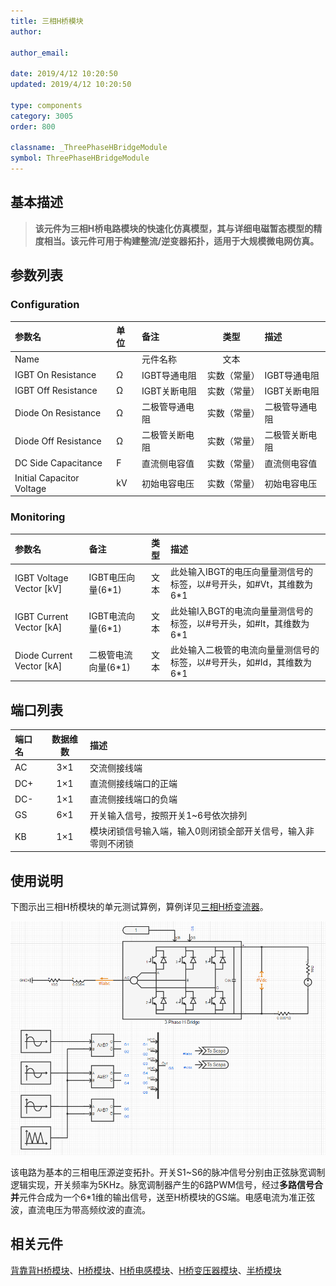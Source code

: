 ```yaml
---
title: 三相H桥模块
author:

author_email:

date: 2019/4/12 10:20:50
updated: 2019/4/12 10:20:50

type: components
category: 3005
order: 800

classname: _ThreePhaseHBridgeModule
symbol: ThreePhaseHBridgeModule
---
```

## 基本描述

> **该元件为三相H桥电路模块的快速化仿真模型，其与详细电磁暂态模型的精度相当。该元件可用于构建整流/逆变器拓扑，适用于大规模微电网仿真。**

## 参数列表
### Configuration
| 参数名 | 单位 | 备注 | 类型 | 描述 |
| :--- | :--- | :--- | :--: | :--- |
| Name |  | 元件名称 | 文本 |  |
| IGBT On Resistance | Ω | IGBT导通电阻 | 实数（常量） | IGBT导通电阻 |
| IGBT Off Resistance | Ω | IGBT关断电阻 | 实数（常量） | IGBT关断电阻 |
| Diode On Resistance | Ω | 二极管导通电阻 | 实数（常量） | 二极管导通电阻 |
| Diode Off Resistance | Ω | 二极管关断电阻 | 实数（常量） | 二极管关断电阻 |
| DC Side Capacitance | F | 直流侧电容值 | 实数（常量） | 直流侧电容值 |
| Initial Capacitor Voltage | kV | 初始电容电压 | 实数（常量） | 初始电容电压 |

### Monitoring
| 参数名 | 备注 | 类型 | 描述 |
| :--- | :--- | :--: | :--- |
| IGBT Voltage Vector \[kV\] | IGBT电压向量(6*1) | 文本 | 此处输入IBGT的电压向量量测信号的标签，以#号开头，如#Vt，其维数为6\*1 |
| IGBT Current Vector \[kA\] | IGBT电流向量(6*1) | 文本 | 此处输I入BGT的电流向量量测信号的标签，以#号开头，如#It，其维数为6\*1 |
| Diode Current Vector \[kA\] | 二极管电流向量(6*1) | 文本 | 此处输入二极管的电流向量量测信号的标签，以#号开头，如#Id，其维数为6\*1 |


## 端口列表

| 端口名 | 数据维数 | 描述 |
| :--- | :--:  | :--- |
| AC | 3×1 | 交流侧接线端 |
| DC+ | 1×1 |直流侧接线端口的正端 |
| DC- | 1×1 |直流侧接线端口的负端 |
| GS | 6×1 |开关输入信号，按照开关1~6号依次排列 |
| KB | 1×1 |模块闭锁信号输入端，输入0则闭锁全部开关信号，输入非零则不闭锁 |

## 使用说明
下图示出三相H桥模块的单元测试算例，算例详见[三相H桥变流器](https://cloudpss.net/project/CloudPSSTemplate/3HM#/design)。

![单元测试图](./单元测试.png)

该电路为基本的三相电压源逆变拓扑。开关S1\~S6的脉冲信号分别由正弦脉宽调制逻辑实现，开关频率为5KHz。脉宽调制器产生的6路PWM信号，经过**多路信号合并**元件合成为一个6\*1维的输出信号，送至H桥模块的GS端。电感电流为准正弦波，直流电压为带高频纹波的直流。

## 相关元件
[背靠背H桥模块](../BacktoBackModule/index.md)、[H桥模块](../HBridgeModule/index.md)、[H桥电感模块](../HBridgeWithInductanceModule/index.md)、[H桥变压器模块](../HBridgeWithTransformerModule/index.md)、[半桥模块](../HalfBridgeModule/index.md)
